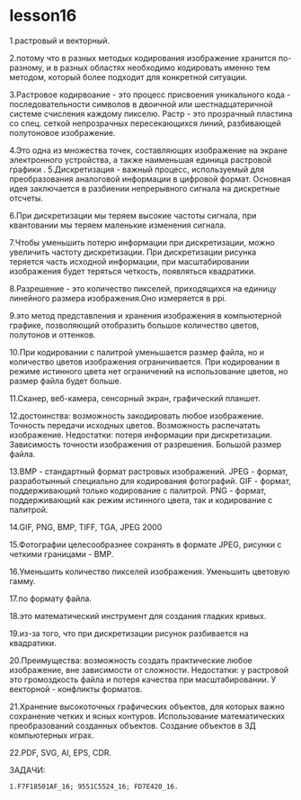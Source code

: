 # lesson16
  1.растровый и векторный.
  
  2.потому что в разных методых кодирования изображение хранится по-разному, и в разных областях необходимо кодировать именно тем методом, который более подходит для конкретной ситуации.
  
  3.Растровое кодирвоание - это процесс присвоения уникального кода - последовательности символов в двоичной или шестнадцатеричной системе счисления каждому пикселю. Растр - это прозрачный пластина со спец. сеткой непрозрачных пересекающихся линий, разбивающей полутоновое изображение.
  
  4.Это одна из множества точек, составляющих изображение на экране электронного устройства, а также наименьшая единица растровой графики
  .
  5.Дискретизация - важный процесс, используемый для преобразования аналоговой информации в цифровой формат. Основная идея заключается в разбиении непрерывного сигнала на дискретные отсчеты.
  
  6.При дискретизации мы теряем высокие частоты сигнала, при квантовании мы теряем маленькие изменения сигнала.
  
  7.Чтобы уменьшить потерю информации при дискретизации, можно увеличить частоту дискретизации. При дискретизации рисунка теряется часть исходной информации, при масштабировании изображения будет теряться четкость, появляться квадратики.
  
  8.Разрешение - это количество пикселей, приходящихся на единицу линейного размера изображения.Оно измеряется в ppi.
  
  9.это метод представления и хранения изображения в компьютерной графике, позволяющий отобразить большое количество цветов, полутонов и оттенков.
  
  10.При кодировании с палитрой уменьшается размер файла, но и количество цветов изображения ограничивается. При кодировании в режиме истинного цвета нет ограничений на использование цветов, но размер файла будет больше.
  
  11.Сканер, веб-камера, сенсорный экран, графический планшет.
  
  12.достоинства: возможность закодировать любое изображение. Точность передачи исходных цветов. Возможность распечатать изображение. Недостатки: потеря информации при дискретизации. Зависимость точности изображения от разрешения. Большой размер файла.
  
  13.BMP - cтандартный формат растровых изображений. JPEG - формат, разработынный специально для кодирования фотографий. GIF - формат, поддерживающий только кодирование с палитрой. PNG - формат, поддерживающий как режим истинного цвета, так и кодирование с палитрой.
  
  14.GIF, PNG, BMP, TIFF, TGA, JPEG 2000
  
  15.Фотографии целесообразнее сохранять в формате JPEG, рисунки с четкими границами - BMP.
  
  16.Уменьшить количество пикселей изображения. Уменьшить цветовую гамму.
  
  17.по формату файла.
  
  18.это математический инструмент для создания гладких кривых.
  
  19.из-за того, что при дискретизации рисунок разбивается на квадратики.
  
  20.Преимущества: возможность создать практические любое изображение, вне зависимости от сложности. Недостатки: у растровой это громоздкость файла и потеря качества при масштабировании. У векторной - конфликты форматов.
  
  21.Хранение высокоточных графических объектов, для которых важно сохранение четких и ясных контуров. Использование математических преобразований созданных объектов. Создание объектов в 3Д компьютерных играх. 

  22.PDF, SVG, AI, EPS, CDR.


   ЗАДАЧИ:

    1.F7F18501AF_16; 9551C5524_16; FD7E420_16.


  
  
